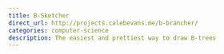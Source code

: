 ```yaml
---
title: B-Sketcher
direct_url: http://projects.calebevans.me/b-brancher/
categories: computer-science
description: The easiest and prettiest way to draw B-trees
---
```

